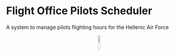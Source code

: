 # Flight Office Pilots Scheduler
 A system to manage pilots flighting hours for the Hellenic Air Force
 <br>
 <center>
    <img src="https://user-images.githubusercontent.com/20220057/156535164-c99ee17d-7b28-454f-b39a-9614c1f528a6.png" width="10%" height="10%" class="center">
</center>



